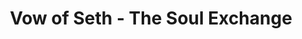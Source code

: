 ---
title: "Vow of Seth - The Soul Exchange"
description: "Vow of Seth - The Soul Exchange" 
production: "Prod: Najka Pictures"
repo: "#" # delete this line if you want blog-like posts for projects
tags: ["go", "golang", "hugo"]
weight: 1
draft: false
clip: VowofSeth
id: vowofseth
---